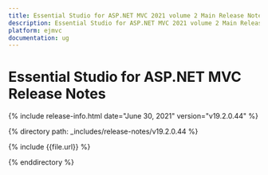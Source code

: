 ```yaml
---
title: Essential Studio for ASP.NET MVC 2021 volume 2 Main Release Notes  
description: Essential Studio for ASP.NET MVC 2021 volume 2 Main Release Notes  
platform: ejmvc
documentation: ug
---
```


# Essential Studio for ASP.NET MVC  Release Notes  

{% include release-info.html date="June 30, 2021"  version="v19.2.0.44" %} 


{% directory path: _includes/release-notes/v19.2.0.44 %}

{% include {{file.url}} %}

{% enddirectory %}